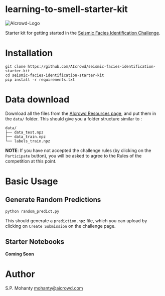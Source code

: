 # learning-to-smell-starter-kit
![AIcrowd-Logo](https://raw.githubusercontent.com/AIcrowd/AIcrowd/master/app/assets/images/misc/aicrowd-horizontal.png)

Starter kit for getting started in the [Seismic Facies Identification Challenge](https://www.aicrowd.com/challenges/seismic-facies-identification-challenge).

# Installation

```
git clone https://github.com/AIcrowd/seismic-facies-identification-starter-kit
cd seismic-facies-identification-starter-kit
pip install -r requirements.txt
```

# Data download
Download all the files from the [AIcrowd Resources page](https://www.aicrowd.com/challenges/seismic-facies-identification-challenge/dataset_files),
and put them in the `data/` folder. This should give you a folder structure similar to : 

```
data/
├── data_test.npz
├── data_train.npz
└── labels_train.npz
```


**NOTE**: If you have not accepted the challenge rules (by clicking on the `Participate` button), you will be asked to agree to the Rules of the competition at this point.

# Basic Usage

## Generate Random Predictions
```
python random_predict.py 
```

This should generate a `prediction.npz` file, which you can upload by clicking on `Create Submission` on the challenge page.

## Starter Notebooks
**Coming Soon**

# Author
S.P. Mohanty <mohanty@aicrowd.com>